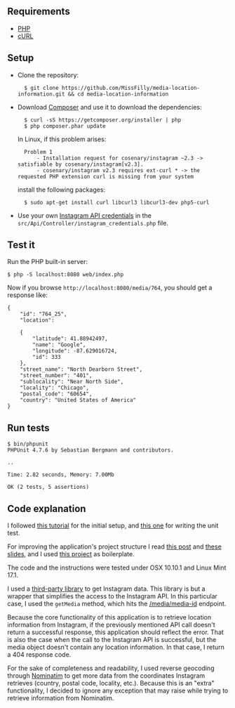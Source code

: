 ## Requirements

- [PHP](http://php.net/manual/en/install.php)
- [cURL](http://curl.haxx.se/docs/install.html)

## Setup

* Clone the repository:

        $ git clone https://github.com/MissFilly/media-location-information.git && cd media-location-information
    
* Download [Composer](https://getcomposer.org/download/) and use it to download the dependencies:

        $ curl -sS https://getcomposer.org/installer | php
        $ php composer.phar update

    In Linux, if this problem arises:

        Problem 1
            - Installation request for cosenary/instagram ~2.3 -> satisfiable by cosenary/instagram[v2.3].
            - cosenary/instagram v2.3 requires ext-curl * -> the requested PHP extension curl is missing from your system

    install the following packages:

        $ sudo apt-get install curl libcurl3 libcurl3-dev php5-curl

* Use your own [Instagram API credentials](https://instagram.com/developer/register/) 
in the `src/Api/Controller/instagram_credentials.php` file.

## Test it

Run the PHP built-in server:

    $ php -S localhost:8080 web/index.php
    
Now if you browse `http://localhost:8080/media/764`, you should get a response like:

    {
        "id": "764_25",
        "location": 
    
        {
            "latitude": 41.88942497,
            "name": "Google",
            "longitude": -87.629016724,
            "id": 333
        },
        "street_name": "North Dearborn Street",
        "street_number": "401",
        "sublocality": "Near North Side",
        "locality": "Chicago",
        "postal_code": "60654",
        "country": "United States of America"
    }

## Run tests

    $ bin/phpunit
    PHPUnit 4.7.6 by Sebastian Bergmann and contributors.

    ..

    Time: 2.82 seconds, Memory: 7.00Mb

    OK (2 tests, 5 assertions)

## Code explanation

I followed [this tutorial](http://sleep-er.co.uk/blog/2013/Creating-a-simple-REST-application-with-Silex/)
for the initial setup,
and [this one](http://whateverthing.com/blog/2013/09/01/quick-web-apps-part-five/) for writing the unit test.

For improving the application's project structure I read
[this post](http://php-and-symfony.matthiasnoback.nl/2012/01/silex-getting-your-project-structure-right/)
and [these slides](http://www.slideshare.net/ctankersley/complex-sites-with-silex), and I used
[this project](https://github.com/willgarcia/silex-api-boilerplate) as boilerplate.

The code and the instructions were tested under OSX 10.10.1 and Linux Mint 17.1.

I used a [third-party library](https://github.com/cosenary/Instagram-PHP-API)
to get Instagram data. This library is but a wrapper that simplifies the access
to the Instagram API. In this particular case, I used the `getMedia` method, which hits the
[/media/media-id](https://instagram.com/developer/endpoints/media/) endpoint.

Because the core functionality of this application is to retrieve
location information from Instagram, if the previously mentioned API call
doesn't return a successful response, this application should reflect the error.
That is also the case when the call to the Instagram API is successful, but
the media object doesn't contain any location information. In that case,
I return a 404 response code.

For the sake of completeness and readability, I used reverse geocoding through
[Nominatim](http://open.mapquestapi.com/nominatim/#reverse) to get more data
from the coordinates Instagram retrieves (country, postal code, locality, etc.).
Because this is an "extra" functionality, I decided to ignore any exception that
may raise while trying to retrieve information from Nominatim.